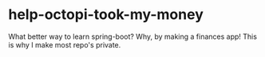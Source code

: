 # help-octopi-took-my-money
What better way to learn spring-boot? Why, by making a finances app! This is why I make most repo's private.

